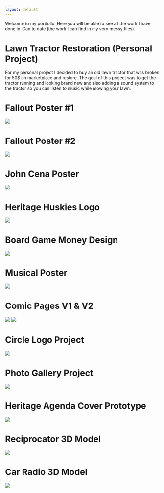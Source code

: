 ```yaml
---
layout: default
---
```



Welcome to my portfolio. Here you will be able to see all the work I have done in iCan to date (the work I can find in my very messy files).

# Lawn Tractor Restoration (Personal Project)

For my personal project I decided to buy an old lawn tractor that was broken for 50$ on marketplace and restore. The goal of this project was to get the tractor running and looking brand new and also adding a sound system to the tractor so you can listen to music while mowing your lawn. 

# Fallout Poster #1

<img src="FALLOUT Poster.png">

# Fallout Poster #2

<img src="Fallout Poster 2.png">

# John Cena Poster

<img src="john cena.png">

# Heritage Huskies Logo

<img src="huskies logo.png">

# Board Game Money Design

<img src="board game 50$ copy.png">

# Musical Poster

<img src="musical poster.png">

# Comic Pages V1 & V2

<img src="comic v1.png">

<img src="comic v2.png">

# Circle Logo Project

<img src="circle logo.png">

# Photo Gallery Project

<img src="photo gallery.png">

# Heritage Agenda Cover Prototype

<img src="HRHS AGENDA COVER PAGE GOOD COPY.png">

# Reciprocator 3D Model
<img src="Screenshot 2025-01-23 143907.png">

# Car Radio 3D Model
<img src="Screenshot 2025-01-23 143946.png">
